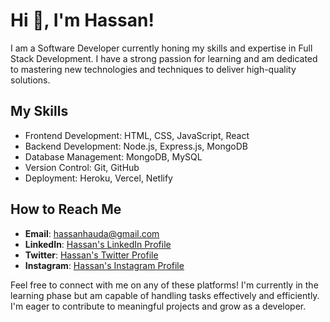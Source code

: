 # Hi 👋, I'm Hassan!

I am a Software Developer currently honing my skills and expertise in Full Stack Development. I have a strong passion for learning and am dedicated to mastering new technologies and techniques to deliver high-quality solutions.

## My Skills

- Frontend Development: HTML, CSS, JavaScript, React
- Backend Development: Node.js, Express.js, MongoDB
- Database Management: MongoDB, MySQL
- Version Control: Git, GitHub
- Deployment: Heroku, Vercel, Netlify

## How to Reach Me

- **Email**: hassanhauda@gmail.com
- **LinkedIn**: [Hassan's LinkedIn Profile](https://www.linkedin.com/in/your-linkedin-profile)
- **Twitter**: [Hassan's Twitter Profile](https://twitter.com/your-twitter-profile)
- **Instagram**: [Hassan's Instagram Profile](https://www.instagram.com/your-instagram-profile)

Feel free to connect with me on any of these platforms! I'm currently in the learning phase but am capable of handling tasks effectively and efficiently. I'm eager to contribute to meaningful projects and grow as a developer.


<!--
**NabsCodes/NabsCodes** is a ✨ _special_ ✨ repository because its `README.md` (this file) appears on your GitHub profile.

Here are some ideas to get you started:

- 🔭 I’m currently working on ...
- 🌱 I’m currently learning ...
- 👯 I’m looking to collaborate on ...
- 🤔 I’m looking for help with ...
- 💬 Ask me about ...
- 📫 How to reach me: ...
- 😄 Pronouns: ...
- ⚡ Fun fact: ...
-->
